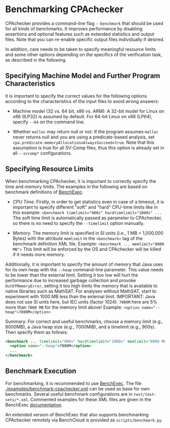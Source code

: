 <!--
This file is part of CPAchecker,
a tool for configurable software verification:
https://cpachecker.sosy-lab.org

SPDX-FileCopyrightText: 2007-2020 Dirk Beyer <https://www.sosy-lab.org>

SPDX-License-Identifier: Apache-2.0
-->

Benchmarking CPAchecker
=======================

CPAchecker provides a command-line flag `--benchmark`
that should be used for all kinds of benchmarks.
It improves performance by disabling assertions and optional features
such as extended statistics and output files.
Note that you can re-enable specific output files individually if desired.

In addition, care needs to be taken to specify meaningful resource limits
and some other options depending on the specifics of the verification task,
as described in the following.

Specifying Machine Model and Further Program Characteristics
------------------------------------------------------------
It is important to specify the correct values for the following options
according to the characteristics of the input files to avoid wrong answers:

- Machine model (32 vs. 64 bit, x86 vs. ARM):
  A 32-bit model for Linux on x86 (ILP32) is assumed by default.
  For 64-bit Linux on x86 (LP64), specify `--64` on the command line.

- Whether `malloc` may return null or not:
  If the program assumes `malloc` never returns null
  and you are using a predicate-based analysis,
  set `cpa.predicate.memoryAllocationsAlwaysSucceed=true`.
  Note that this assumption is true for all SV-Comp files,
  thus this option is already set in all `--svcomp*` configurations.


Specifying Resource Limits
--------------------------
When benchmarking CPAchecker, it is important to correctly specify
the time and memory limits.
The examples in the following are based on benchmark definitions of
[BenchExec](https://github.com/sosy-lab/benchexec).

- *CPU Time*.
  Firstly, in order to get statistics even in case of a timeout,
  it is important to specify different "soft" and "hard" CPU-time limits
  like in this example:
  `<benchmark timelimit="900s" hardtimelimit="1000s" ...`
  The soft time limit is automatically passed as parameter to CPAchecker,
  so there is no need to specify the `--timelimit` option manually.

- *Memory*.
  The memory limit is specified in SI units (i.e., 1 MB = 1,000,000 Bytes)
  with the attribute `memlimit` in the `<benchmark>` tag
  of the benchmark definition XML file. Example:
  `<benchmark ... memlimit="8000 MB">`
  This limit will be enforced by the OS
  and CPAchecker will be killed if it needs more memory.

Additionally, it is important to specify the amount of memory
that Java uses for its own heap with the `--heap` command-line parameter.
This value needs to be lower than the external limit.
Setting it too low will hurt the performance due to increased garbage collection
and provoke `OutOfMemoryError`,
setting it too high limits the memory that is available to native libraries
such as MathSAT.
For analyses without MathSAT,
start to experiment with 1000 MB less than the external limit.
IMPORTANT: Java does not use SI units here, but IEC units (factor 1024).
`7000M` here are 5% more than `7000 MB` for the memory limit above!
Example:
`<option name="--heap">7000M</option>`

Summary:
For correct and useful benchmarks, choose a memory limit (e.g., 8000MB),
a Java heap size (e.g., 7000MiB), and a timelimit (e.g., 900s).
Then specify them as follows:

```xml
<benchmark ... timelimit="900s" hardtimelimit="1000s" memlimit="8000 MB">
  <option name="--heap">7000M</option>
  ...
</benchmark>
```

Benchmark Execution
-------------------
For benchmarking, it is recommended to use
[BenchExec](https://github.com/sosy-lab/benchexec).
The file [./examples/benchmark-cpachecker.xml](./examples/benchmark-cpachecker.xml)
can be used as base for own benchmarks.
Several useful benchmark configurations are in `test/test-sets/*.xml`.
Commented examples for these XML files are given in the BenchExec
[documentation](https://github.com/sosy-lab/benchexec/blob/master/doc/INDEX.md).

An extended version of BenchExec
that also supports benchmarking CPAchecker remotely via BenchCloud
is provided as `scripts/benchmark.py`.
